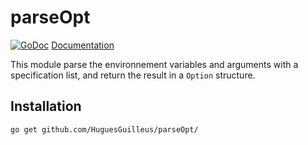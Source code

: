# parseOpt

[![GoDoc](https://godoc.org/github.com/HuguesGuilleus/parseOpt?status.svg)](https://godoc.org/github.com/HuguesGuilleus/parseOpt)
[Documentation](https://huguesguilleus.github.io/parseOpt/)


This module parse the environnement variables and arguments with a specification list, and return the result in a `Option` structure.


## Installation
```bash
go get github.com/HuguesGuilleus/parseOpt/
```
